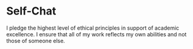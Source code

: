 # Self-Chat
I pledge the highest level of ethical principles in support of academic excellence.  I ensure that all of my work reflects my own abilities and not those of someone else.
